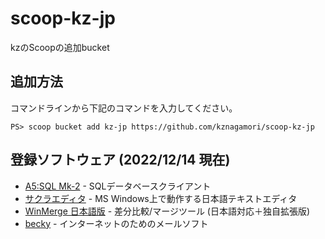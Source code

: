 # scoop-kz-jp
kzのScoopの追加bucket

## 追加方法

コマンドラインから下記のコマンドを入力してください。

```
PS> scoop bucket add kz-jp https://github.com/kznagamori/scoop-kz-jp
```

## 登録ソフトウェア (2022/12/14 現在)

- [A5:SQL Mk-2](https://a5m2.mmatsubara.com/) - SQLデータベースクライアント
- [サクラエディタ](https://sakura-editor.github.io/) - MS Windows上で動作する日本語テキストエディタ
- [WinMerge 日本語版](http://www.geocities.co.jp/SiliconValley-SanJose/8165/winmerge.html) - 差分比較/マージツール (日本語対応＋独自拡張版)
- [becky](https://www.rimarts.co.jp/becky-j.htm) - インターネットのためのメールソフト

